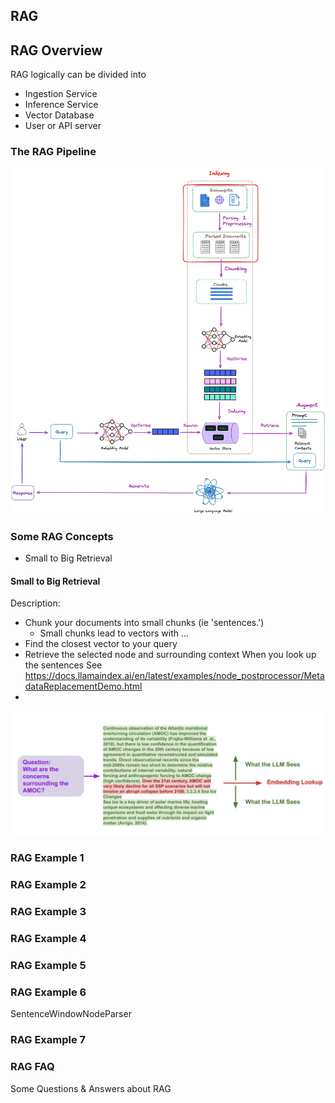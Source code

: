 ## RAG

## RAG Overview

RAG logically can be divided into

- Ingestion Service
- Inference Service
- Vector Database
- User or API server

### The RAG Pipeline

![img_6.png](resources/img_6.png)


### Some RAG Concepts



* Small to Big Retrieval 
#### Small to Big Retrieval 

Description:
* Chunk your documents into small chunks (ie 'sentences.')
  * Small chunks lead to vectors with ...
* Find the closest vector to your query
* Retrieve the selected node and surrounding context 
When you look up the sentences
  See https://docs.llamaindex.ai/en/latest/examples/node_postprocessor/MetadataReplacementDemo.html
* 



![img_5.png](resources/img_5.png)


### RAG Example 1

### RAG Example 2

### RAG Example 3

### RAG Example 4

### RAG Example 5

### RAG Example 6 

SentenceWindowNodeParser


### RAG Example 7


### RAG FAQ

Some Questions & Answers about RAG